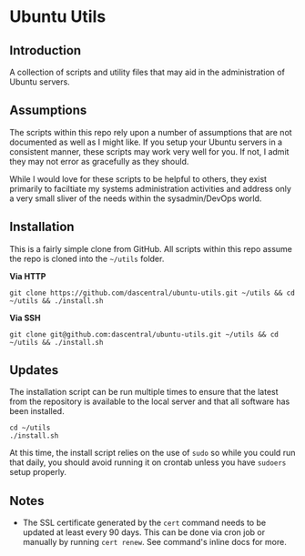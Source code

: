 # Ubuntu Utils

## Introduction
A collection of scripts and utility files that may aid in the administration
of Ubuntu servers.

## Assumptions
The scripts within this repo rely upon a number of assumptions that are not
documented as well as I might like. If you setup your Ubuntu servers in a
consistent manner, these scripts may work very well for you. If not, I admit
they may not error as gracefully as they should.

While I would love for these scripts to be helpful to others, they exist
primarily to faciltiate my systems administration activities and address
only a very small sliver of the needs within the sysadmin/DevOps world.

## Installation
This is a fairly simple clone from GitHub. All scripts within this repo
assume the repo is cloned into the `~/utils` folder.

**Via HTTP**

```
git clone https://github.com/dascentral/ubuntu-utils.git ~/utils && cd ~/utils && ./install.sh
```

**Via SSH**

```
git clone git@github.com:dascentral/ubuntu-utils.git ~/utils && cd ~/utils && ./install.sh
```

## Updates
The installation script can be run multiple times to ensure that the latest from the repository
is available to the local server and that all software has been installed.

```
cd ~/utils
./install.sh
```

At this time, the install script relies on the use of `sudo` so while you could run that
daily, you should avoid running it on crontab unless you have `sudoers` setup properly.

## Notes

* The SSL certificate generated by the `cert` command needs to be updated at least every 90 days. This can be done via cron job or manually by running `cert renew`. See command's inline docs for more.
